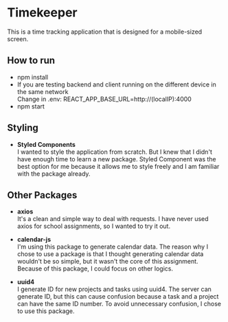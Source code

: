 # Timekeeper

This is a time tracking application that is designed for a mobile-sized screen.

## How to run
- npm install
- If you are testing backend and client running on the different device in the same network<br />
Change in .env: REACT_APP_BASE_URL=http://(localIP):4000
- npm start

## Styling

- **Styled Components**<br />
I wanted to style the application from scratch.
But I knew that I didn't have enough time to learn a new package.
Styled Component was the best option for me 
because it allows me to style freely and I am familiar with the package already.

## Other Packages

- **axios**<br />
It's a clean and simple way to deal with requests. I have never used axios for school assignments, so I wanted to try it out.

- **calendar-js**<br />
I'm using this package to generate calendar data. The reason why I chose to use a package is that I thought generating calendar data wouldn't be so simple, but it wasn't the core of this assignment. Because of this package, I could focus on other logics.

- **uuid4**<br />
I generate ID for new projects and tasks using uuid4. The server can generate ID, but this can cause confusion because a task and a project can have the same ID number. To avoid unnecessary confusion, I chose to use this package.

